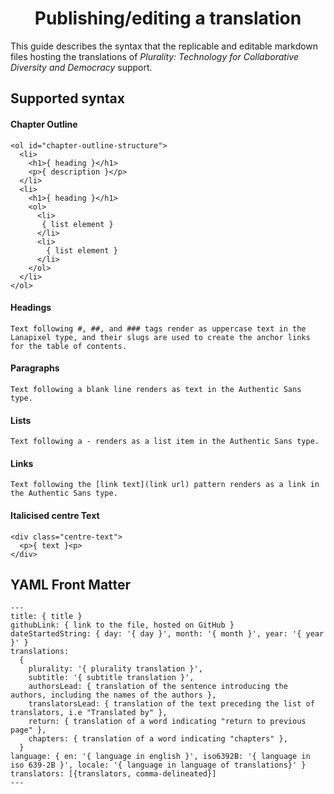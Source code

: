 <div align="center" style="margin-top: 5px; margin-bottom: 10px;">
  <h1>Publishing/editing a translation</h1>
</div>

This guide describes the syntax that the replicable and editable markdown files hosting the translations of _Plurality: Technology for Collaborative Diversity and Democracy_ support. 

## Supported syntax

#### Chapter Outline

```
<ol id="chapter-outline-structure">
  <li>
    <h1>{ heading }</h1>
    <p>{ description }</p>
  </li>
  <li>
    <h1>{ heading }</h1>
    <ol>
      <li>
       { list element }
      </li>
      <li>
        { list element }
      </li>
    </ol>
  </li>
</ol>
```

#### Headings

```
Text following #, ##, and ### tags render as uppercase text in the Lanapixel type, and their slugs are used to create the anchor links for the table of contents.
```

#### Paragraphs

```
Text following a blank line renders as text in the Authentic Sans type.
```

#### Lists

```
Text following a - renders as a list item in the Authentic Sans type.
```

#### Links

```
Text following the [link text](link url) pattern renders as a link in the Authentic Sans type.
```

#### Italicised centre Text

```
<div class="centre-text">
  <p>{ text }<p>
</div>
```

## YAML Front Matter

```
---
title: { title }
githubLink: { link to the file, hosted on GitHub }
dateStartedString: { day: '{ day }', month: '{ month }', year: '{ year }' }
translations:
  {
    plurality: '{ plurality translation }',
    subtitle: '{ subtitle translation }',
    authorsLead: { translation of the sentence introducing the authors, including the names of the authors },
    translatorsLead: { translation of the text preceding the list of translators, i.e "Translated by" },
    return: { translation of a word indicating "return to previous page" },
    chapters: { translation of a word indicating "chapters" },
  }
language: { en: '{ language in english }', iso6392B: '{ language in iso 639-2B }', locale: '{ language in language of translations}' }
translators: [{translators, comma-delineated}]
---
```
